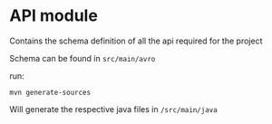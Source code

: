 # API module

Contains the schema definition of all the api required for the project

Schema can be found in `src/main/avro`

run: 

`mvn generate-sources`

Will generate the respective java files in `/src/main/java`
